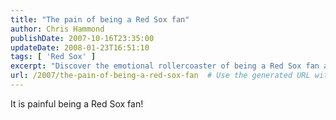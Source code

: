 ```yaml
---
title: "The pain of being a Red Sox fan"
author: Chris Hammond
publishDate: 2007-10-16T23:35:00
updateDate: 2008-01-23T16:51:10
tags: [ 'Red Sox' ]
excerpt: "Discover the emotional rollercoaster of being a Red Sox fan and how loyalty withstands the pain of defeat in this passionate blog post."
url: /2007/the-pain-of-being-a-red-sox-fan  # Use the generated URL with year
---
```

It is painful being a Red Sox fan!

